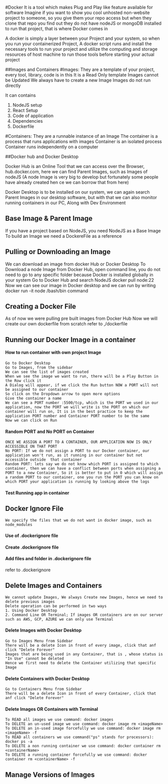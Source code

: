 #Docker
It is a tool which makes Plug and Play like feature available for software
Imagine if you want to show you cool unhosted non-website project to someone, so you give them your repo access
but when they clone that repo you find out they do not have nodeJS or mongoDB installed to run that project, that is where Docker comes in

A docker is simply a layer between your Project and your system, so when you run your containerized Project, A docker script runs and install the necessary tools to run your project and utilize the computing and storage resources of host machine to run those tools before starting your actual project

##Images and Containers
#Images: They are a template of your project, every tool, library, code is in this
It is a Read Only template 
Images cannot be Updated
We always have to create a new Image
Images do not run directly

It can contains
1. NodeJS setup
2. React Setup
3. Code of application
4. Dependencies
5. Dockerfile

#Containers: They are a runnable instance of an Image
The container is a process that runs applications with images
Container is an isolated process
Container runs independently on a computer



##Docker hub and Docker Desktop

Docker Hub is an Online Tool that we can access over the Browser, hub.docker.com, here we can find Parent Images, such as Images of nodeJS (A node Image is very big to develop but fortunately some people have already created hen ce we can borrow that from here)

Docker Desktop is to be installed on our system, we can again search Parent Images in our desktop software, but with that we can also monitor running containers in our PC, Along with Dev Environment


## Base Image & Parent Image
If you have a project based on NodeJS, you need NodeJS as a Base Image
To build an Image we need a DockereFile as a reference

## Pulling or Downloading an Image
We can download an image from docker Hub or Docker Desktop
To Download a node Image from Docker Hub, open command line, you do not need to go to any specific folder because Docker is installed globally in your system
Go to Docker Hub and search NodeJS
docker pull node:22
Now we can see our image in Docker desktop and we can run by writing docker run -it node /bash/bin command

## Creating a Docker File
As of now we were pulling pre built images from Docker Hub 
Now we will create our own dockerfile from scratch
refer to ,/dockerfile

## Running our Docker Image in a container
#### How to run container with own project Image
```
Go to Docker Desktop
Go to Images, from the sidebar
We can see the list of images created
When we see the image we want to run, there will be a Play Button in the Row click it
A Dialog will appear, if we click the Run button NOW a PORT will not be assigned to our container
So click on the Dropdown arrow to open more options
Give the container a name
We can see a PORT number :5500/tcp, which is the PORT we used in our application, now the PORT we will write is the PORT on which our container will run on, It is in the best practice to keep the application PORT number and Container PORT number to be the same
Now we can click on Run
```
#### Random PORT and No PORT on Container
```
ONCE WE ASSIGN A PORT TO A CONTAINER, OUR APPLICATION NOW IS ONLY ACCESSIBLE ON THAT PORT
No PORT: If we do not assign a PORT to our Docker container, our application won't run, as it running in our container but not accessible outside  that container
Random PORT: lets say we do not know which PORT is assigned to which container, then we can have a conflict between ports when assigning a PORT to a new Container, So it is better to put in 0 which will assign a random PORT to our container, one you run the PORT you can know on which PORT your application is running by looking above the logs
```
#### Test Running app in container


## Docker Ignore File
```
We specify the files that we do not want in docker image, such as node_modules
```
#### Use of .dockerignore file
#### Create .dockerignore file
#### Add files and folder in .dockerignore file
refer to .dockerignore

## Delete Images and Containers
```
We cannot update Images, We always Create new Images, hence we need to delete previous images
Delete operation can be performed in two ways
1. Using Docker Desktop
2. Command Line OR Terminal; If images OR containers are on our server such as AWS, GCP, AZURE we can only use Terminal
```
#### Delete Images with Docker Desktop
```
Go to Images Menu from Sidebar
There will be a delete Icon in front of every image, click that anf click "Delete Forever"
Images that are being used in any Container, that is , whose status is "In Use" cannot be deleted
Hence we first need to delete the Container utilizing that specific Image
```
#### Delete Containers with Docker Desktop
```
Go to Containers Menu from Sidebar
There will be a delete Icon in front of every Container, click that anf click "Delete Forever"
```
#### Delete Images OR Containers with Terminal
```
To READ all images we use command: docker images
To DELETE an un-used image we use command: docker image rm <imageName>
To DELETE an in-used image forcefully we use command: docker image rm <imageName> -f
To READ all containers we use command("ps" stands for processors): docker ps -a
To DELETE a non running container we use command: docker container rm <containerName>
To DELETE a running container forcefully we use command: docker container rm <containerName> -f
```


## Manage Versions of Images